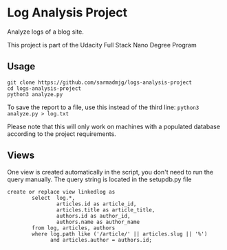 # Log Analysis Project
Analyze logs of a blog site.

This project is part of the Udacity Full Stack Nano Degree Program

## Usage
```
git clone https://github.com/sarmadmjg/logs-analysis-project
cd logs-analysis-project
python3 analyze.py
```
To save the report to a file, use this instead of the third line: `python3 analyze.py > log.txt`

Please note that this will only work on machines with a populated database according to the project requirements.

## Views
One view is created automatically in the script, you don't need to run the query manually. The query string is located in the setupdb.py file
```
create or replace view linkedlog as
        select  log.*,
                articles.id as article_id,
                articles.title as article_title,
                authors.id as author_id,
                authors.name as author_name
        from log, articles, authors
        where log.path like ('/article/' || articles.slug || '%')
              and articles.author = authors.id;
```
